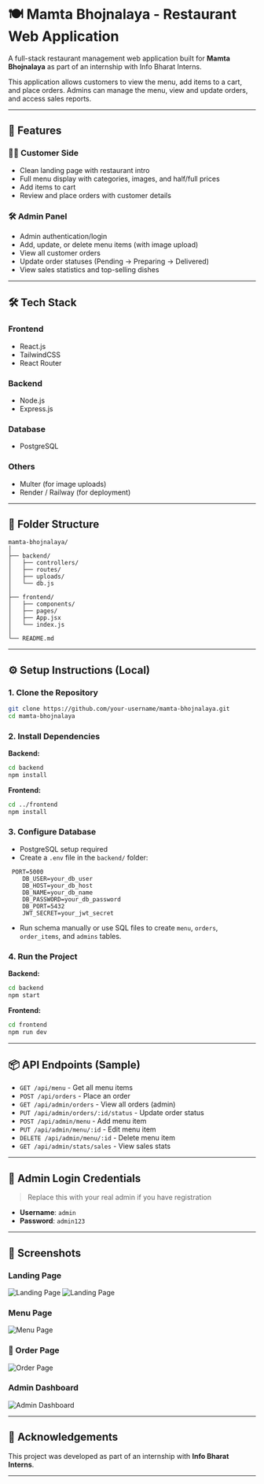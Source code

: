 
# 🍽️ Mamta Bhojnalaya - Restaurant Web Application

A full-stack restaurant management web application built for **Mamta Bhojnalaya** as part of an internship with Info Bharat Interns.

This application allows customers to view the menu, add items to a cart, and place orders. Admins can manage the menu, view and update orders, and access sales reports.

---

## 📌 Features

### 🧑‍🍳 Customer Side
- Clean landing page with restaurant intro
- Full menu display with categories, images, and half/full prices
- Add items to cart
- Review and place orders with customer details

### 🛠️ Admin Panel
- Admin authentication/login
- Add, update, or delete menu items (with image upload)
- View all customer orders
- Update order statuses (Pending → Preparing → Delivered)
- View sales statistics and top-selling dishes

---

## 🛠️ Tech Stack

### Frontend
- React.js
- TailwindCSS
- React Router

### Backend
- Node.js
- Express.js

### Database
- PostgreSQL

### Others
- Multer (for image uploads)
- Render / Railway (for deployment)

---

## 🧩 Folder Structure

```
mamta-bhojnalaya/
│
├── backend/
│   ├── controllers/
│   ├── routes/
│   ├── uploads/
│   └── db.js
│
├── frontend/
│   ├── components/
│   ├── pages/
│   ├── App.jsx
│   └── index.js
│
└── README.md
```

---

## ⚙️ Setup Instructions (Local)

### 1. Clone the Repository

```bash
git clone https://github.com/your-username/mamta-bhojnalaya.git
cd mamta-bhojnalaya
```

### 2. Install Dependencies

**Backend:**

```bash
cd backend
npm install
```

**Frontend:**

```bash
cd ../frontend
npm install
```

### 3. Configure Database

- PostgreSQL setup required
- Create a `.env` file in the `backend/` folder:

```
 PORT=5000
    DB_USER=your_db_user
    DB_HOST=your_db_host
    DB_NAME=your_db_name
    DB_PASSWORD=your_db_password
    DB_PORT=5432
    JWT_SECRET=your_jwt_secret
```

- Run schema manually or use SQL files to create `menu`, `orders`, `order_items`, and `admins` tables.

### 4. Run the Project

**Backend:**

```bash
cd backend
npm start
```

**Frontend:**

```bash
cd frontend
npm run dev
```

---

## 📦 API Endpoints (Sample)

- `GET /api/menu` - Get all menu items
- `POST /api/orders` - Place an order
- `GET /api/admin/orders` - View all orders (admin)
- `PUT /api/admin/orders/:id/status` - Update order status
- `POST /api/admin/menu` - Add menu item
- `PUT /api/admin/menu/:id` - Edit menu item
- `DELETE /api/admin/menu/:id` - Delete menu item
- `GET /api/admin/stats/sales` - View sales stats

---

## 👤 Admin Login Credentials

> Replace this with your real admin if you have registration

- **Username**: `admin`
- **Password**: `admin123`

---

## 📸 Screenshots

### Landing Page
![Landing Page](https://github.com/Ayush8983/Mamta-Bhojnalaya/blob/fb50f2a330e27d753f0afc6fd1c67f454e092501/landing1.png)
![Landing Page](https://github.com/Ayush8983/Mamta-Bhojnalaya/blob/60912e85ca7d2e4434b21dafb49079b806db7909/landing2.png)
### Menu Page
![Menu Page](https://raw.githubusercontent.com/Ayush8983/Mamta-Bhojnalaya/8ff2eff4996e961fb609587c2bd0569f7c19963d/menu.png)

### 🛒 Order Page
![Order Page](https://github.com/Ayush8983/Mamta-Bhojnalaya/blob/8cd160f3983ad6622c567f26ec10edc25068cded/order.png)

### Admin Dashboard
![Admin Dashboard](https://github.com/Ayush8983/Mamta-Bhojnalaya/blob/6c66ab53499212110b8738519c0fd9b85499b86e/Dashboard.png)

---


## 🙌 Acknowledgements

This project was developed as part of an internship with **Info Bharat Interns**.


---
